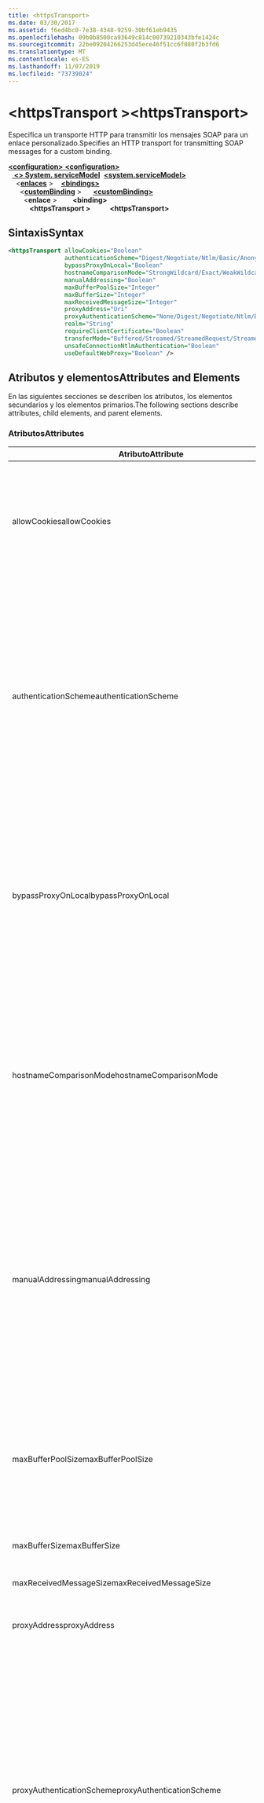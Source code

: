 ```yaml
---
title: <httpsTransport>
ms.date: 03/30/2017
ms.assetid: f6ed4bc0-7e38-4348-9259-30bf61eb9435
ms.openlocfilehash: 09b0b8500ca93649c814c00739210343bfe1424c
ms.sourcegitcommit: 22be09204266253d45ece46f51cc6f080f2b3fd6
ms.translationtype: MT
ms.contentlocale: es-ES
ms.lasthandoff: 11/07/2019
ms.locfileid: "73739024"
---
```

# <a name="httpstransport"></a><span data-ttu-id="c8988-101">\<httpsTransport ></span><span class="sxs-lookup"><span data-stu-id="c8988-101">\<httpsTransport></span></span>
<span data-ttu-id="c8988-102">Especifica un transporte HTTP para transmitir los mensajes SOAP para un enlace personalizado.</span><span class="sxs-lookup"><span data-stu-id="c8988-102">Specifies an HTTP transport for transmitting SOAP messages for a custom binding.</span></span>  
  
<span data-ttu-id="c8988-103">[ **\<configuration>** ](../configuration-element.md)</span><span class="sxs-lookup"><span data-stu-id="c8988-103">[**\<configuration>**](../configuration-element.md)</span></span>\
<span data-ttu-id="c8988-104">&nbsp;&nbsp;[ **\<> System. serviceModel**](system-servicemodel.md)</span><span class="sxs-lookup"><span data-stu-id="c8988-104">&nbsp;&nbsp;[**\<system.serviceModel>**](system-servicemodel.md)</span></span>\
<span data-ttu-id="c8988-105">&nbsp;&nbsp;&nbsp;&nbsp;\<[**enlaces**](bindings.md) ></span><span class="sxs-lookup"><span data-stu-id="c8988-105">&nbsp;&nbsp;&nbsp;&nbsp;[**\<bindings>**](bindings.md)</span></span>\
<span data-ttu-id="c8988-106">&nbsp;&nbsp;&nbsp;&nbsp;&nbsp;&nbsp;\<[**customBinding**](custombinding.md) ></span><span class="sxs-lookup"><span data-stu-id="c8988-106">&nbsp;&nbsp;&nbsp;&nbsp;&nbsp;&nbsp;[**\<customBinding>**](custombinding.md)</span></span>\
<span data-ttu-id="c8988-107">&nbsp;&nbsp;&nbsp;&nbsp;&nbsp;&nbsp;&nbsp;&nbsp;\<**enlace** ></span><span class="sxs-lookup"><span data-stu-id="c8988-107">&nbsp;&nbsp;&nbsp;&nbsp;&nbsp;&nbsp;&nbsp;&nbsp;**\<binding>**</span></span>\
<span data-ttu-id="c8988-108">&nbsp;&nbsp;&nbsp;&nbsp;&nbsp;&nbsp;&nbsp;&nbsp;&nbsp;&nbsp; **\<httpsTransport >**</span><span class="sxs-lookup"><span data-stu-id="c8988-108">&nbsp;&nbsp;&nbsp;&nbsp;&nbsp;&nbsp;&nbsp;&nbsp;&nbsp;&nbsp;**\<httpsTransport>**</span></span>  
  
## <a name="syntax"></a><span data-ttu-id="c8988-109">Sintaxis</span><span class="sxs-lookup"><span data-stu-id="c8988-109">Syntax</span></span>  
  
```xml  
<httpsTransport allowCookies="Boolean"
                authenticationScheme="Digest/Negotiate/Ntlm/Basic/Anonymous"
                bypassProxyOnLocal="Boolean"
                hostnameComparisonMode="StrongWildcard/Exact/WeakWildcard"
                manualAddressing="Boolean"
                maxBufferPoolSize="Integer"
                maxBufferSize="Integer"
                maxReceivedMessageSize="Integer"
                proxyAddress="Uri"
                proxyAuthenticationScheme="None/Digest/Negotiate/Ntlm/Basic/Anonymous"
                realm="String"
                requireClientCertificate="Boolean"
                transferMode="Buffered/Streamed/StreamedRequest/StreamedResponse"
                unsafeConnectionNtlmAuthentication="Boolean"
                useDefaultWebProxy="Boolean" />
```  
  
## <a name="attributes-and-elements"></a><span data-ttu-id="c8988-110">Atributos y elementos</span><span class="sxs-lookup"><span data-stu-id="c8988-110">Attributes and Elements</span></span>  
 <span data-ttu-id="c8988-111">En las siguientes secciones se describen los atributos, los elementos secundarios y los elementos primarios.</span><span class="sxs-lookup"><span data-stu-id="c8988-111">The following sections describe attributes, child elements, and parent elements.</span></span>  
  
### <a name="attributes"></a><span data-ttu-id="c8988-112">Atributos</span><span class="sxs-lookup"><span data-stu-id="c8988-112">Attributes</span></span>  
  
|<span data-ttu-id="c8988-113">Atributo</span><span class="sxs-lookup"><span data-stu-id="c8988-113">Attribute</span></span>|<span data-ttu-id="c8988-114">Descripción</span><span class="sxs-lookup"><span data-stu-id="c8988-114">Description</span></span>|  
|---------------|-----------------|  
|<span data-ttu-id="c8988-115">allowCookies</span><span class="sxs-lookup"><span data-stu-id="c8988-115">allowCookies</span></span>|<span data-ttu-id="c8988-116">Un valor booleano que especifica si el cliente acepta las cookies y las propaga en solicitudes futuras.</span><span class="sxs-lookup"><span data-stu-id="c8988-116">A Boolean value that specifies whether the client accepts cookies and propagates them on future requests.</span></span> <span data-ttu-id="c8988-117">De manera predeterminada, es `false`.</span><span class="sxs-lookup"><span data-stu-id="c8988-117">The default is `false`.</span></span><br /><br /> <span data-ttu-id="c8988-118">Puede usar este atributo al interactuar con los servicios Web ASMX que utilizan cookies.</span><span class="sxs-lookup"><span data-stu-id="c8988-118">You can use this attribute when you interact with ASMX Web services that use cookies.</span></span> <span data-ttu-id="c8988-119">De esta manera, puede estar seguro de que las cookies devueltas del servidor se copian automáticamente en todas las solicitudes de cliente futuras para ese servicio.</span><span class="sxs-lookup"><span data-stu-id="c8988-119">In this way, you can be sure that the cookies returned from the server are automatically copied to all future client requests for that service.</span></span>|  
|<span data-ttu-id="c8988-120">authenticationScheme</span><span class="sxs-lookup"><span data-stu-id="c8988-120">authenticationScheme</span></span>|<span data-ttu-id="c8988-121">Especifica el protocolo utilizado para autenticar solicitudes de cliente que son procesadas por un agente de escucha HTTP.</span><span class="sxs-lookup"><span data-stu-id="c8988-121">Specifies the protocol used to authenticate client requests being processed by an HTTP listener.</span></span> <span data-ttu-id="c8988-122">Los valores válidos son los siguientes:</span><span class="sxs-lookup"><span data-stu-id="c8988-122">Valid values include the following:</span></span><br /><br /> <span data-ttu-id="c8988-123">-Digest: especifica la autenticación implícita.</span><span class="sxs-lookup"><span data-stu-id="c8988-123">-   Digest: Specifies digest authentication.</span></span><br /><span data-ttu-id="c8988-124">-Negotiate: negocia con el cliente para determinar el esquema de autenticación.</span><span class="sxs-lookup"><span data-stu-id="c8988-124">-   Negotiate: Negotiates with the client to determine the authentication scheme.</span></span> <span data-ttu-id="c8988-125">Si cliente y el servidor son compatibles con Kerberos, se utiliza; de lo contrario, se utiliza NTLM.</span><span class="sxs-lookup"><span data-stu-id="c8988-125">If both client and server support Kerberos, it is used; otherwise, NTLM is used.</span></span><br /><span data-ttu-id="c8988-126">-NTLM: especifica la autenticación NTLM.</span><span class="sxs-lookup"><span data-stu-id="c8988-126">-   Ntlm: Specifies NTLM authentication.</span></span><br /><span data-ttu-id="c8988-127">-Basic: especifica la autenticación básica.</span><span class="sxs-lookup"><span data-stu-id="c8988-127">-   Basic: Specifies basic authentication.</span></span><br /><span data-ttu-id="c8988-128">-Anonymous: especifica la autenticación anónima.</span><span class="sxs-lookup"><span data-stu-id="c8988-128">-   Anonymous: Specifies anonymous authentication.</span></span><br /><br /> <span data-ttu-id="c8988-129">El valor predeterminado es Anonymous.</span><span class="sxs-lookup"><span data-stu-id="c8988-129">The default is Anonymous.</span></span> <span data-ttu-id="c8988-130">Este atributo es del tipo <xref:System.Net.AuthenticationSchemes>.</span><span class="sxs-lookup"><span data-stu-id="c8988-130">This attribute is of type <xref:System.Net.AuthenticationSchemes>.</span></span> <span data-ttu-id="c8988-131">Se puede establecer este atributo sólo una vez.</span><span class="sxs-lookup"><span data-stu-id="c8988-131">This attribute can only be set once.</span></span>|  
|<span data-ttu-id="c8988-132">bypassProxyOnLocal</span><span class="sxs-lookup"><span data-stu-id="c8988-132">bypassProxyOnLocal</span></span>|<span data-ttu-id="c8988-133">Valor de tipo booleano que indica si se omitirá el servidor proxy para las direcciones locales.</span><span class="sxs-lookup"><span data-stu-id="c8988-133">A Boolean value that indicates whether to bypass the proxy server for local addresses.</span></span> <span data-ttu-id="c8988-134">De manera predeterminada, es `false`.</span><span class="sxs-lookup"><span data-stu-id="c8988-134">The default is `false`.</span></span><br /><br /> <span data-ttu-id="c8988-135">Una dirección local es la que está en la LAN local o intranet.</span><span class="sxs-lookup"><span data-stu-id="c8988-135">A local address is one that is on the local LAN or intranet.</span></span><br /><br /> <span data-ttu-id="c8988-136">Windows Communication Foundation (WCF) siempre omite el proxy si la dirección del servicio comienza con `http://localhost`.</span><span class="sxs-lookup"><span data-stu-id="c8988-136">Windows Communication Foundation (WCF) always ignores the proxy if the service address begins with `http://localhost`.</span></span><br /><br /> <span data-ttu-id="c8988-137">Debería utilizar el nombre del host en lugar del localhost si desea que los clientes pasen por un proxy al comunicarse con los servicios en el mismo equipo.</span><span class="sxs-lookup"><span data-stu-id="c8988-137">You should use the host name rather than localhost if you want clients to go through a proxy when talking to services on the same machine.</span></span>|  
|<span data-ttu-id="c8988-138">hostnameComparisonMode</span><span class="sxs-lookup"><span data-stu-id="c8988-138">hostnameComparisonMode</span></span>|<span data-ttu-id="c8988-139">Especifica el modo de comparación de nombres de host HTTP usado para analizar los URI.</span><span class="sxs-lookup"><span data-stu-id="c8988-139">Specifies the HTTP hostname comparison mode used to parse URIs.</span></span> <span data-ttu-id="c8988-140">Los valores válidos son</span><span class="sxs-lookup"><span data-stu-id="c8988-140">Valid values are,</span></span><br /><br /> <span data-ttu-id="c8988-141">-StrongWildcard: ("+") coincide con todos los nombres de host posibles en el contexto del esquema especificado, el puerto y el URI relativo.</span><span class="sxs-lookup"><span data-stu-id="c8988-141">-   StrongWildcard: ("+") matches all possible hostnames in the context of the specified scheme, port and relative URI.</span></span><br /><span data-ttu-id="c8988-142">-Exact: sin caracteres comodín</span><span class="sxs-lookup"><span data-stu-id="c8988-142">-   Exact: no wildcards</span></span><br /><span data-ttu-id="c8988-143">-WeakWildcard: ("\*") coincide con todos los nombres de host posibles en el contexto del esquema especificado, el puerto y los URI relativos que no se han encontrado explícitamente o a través del mecanismo de comodín seguro.</span><span class="sxs-lookup"><span data-stu-id="c8988-143">-   WeakWildcard: ("\*") matches all possible hostname in the context of the specified scheme, port and relative UIR that have not been matched explicitly or through the strong wildcard mechanism.</span></span><br /><br /> <span data-ttu-id="c8988-144">El valor predeterminado es StrongWildcard.</span><span class="sxs-lookup"><span data-stu-id="c8988-144">The default is StrongWildcard.</span></span> <span data-ttu-id="c8988-145">Este atributo es del tipo `System.ServiceModel.HostnameComparison`.</span><span class="sxs-lookup"><span data-stu-id="c8988-145">This attribute is of type `System.ServiceModel.HostnameComparison`.</span></span>|  
|<span data-ttu-id="c8988-146">manualAddressing</span><span class="sxs-lookup"><span data-stu-id="c8988-146">manualAddressing</span></span>|<span data-ttu-id="c8988-147">Un valor booleano que permite al usuario tomar el control del direccionamiento del mensaje.</span><span class="sxs-lookup"><span data-stu-id="c8988-147">A Boolean value that enables the user to take control of message addressing.</span></span> <span data-ttu-id="c8988-148">Esta propiedad normalmente se usa en escenarios del enrutador, donde la aplicación determina a cuál de los destinos va a enviar un mensaje.</span><span class="sxs-lookup"><span data-stu-id="c8988-148">This property is usually used in router scenarios, where the application determines which one of several destinations to send a message to.</span></span><br /><br /> <span data-ttu-id="c8988-149">Si se establece en `true`, el canal supone que el mensaje ya se ha direccionado y no le agrega ninguna información adicional.</span><span class="sxs-lookup"><span data-stu-id="c8988-149">When set to `true`, the channel assumes the message has already been addressed and does not add any additional information to it.</span></span> <span data-ttu-id="c8988-150">El usuario puede direccionar a continuación individualmente cada mensaje.</span><span class="sxs-lookup"><span data-stu-id="c8988-150">The user can then address every message individually.</span></span><br /><br /> <span data-ttu-id="c8988-151">Cuando se establece en `false`, la Windows Communication Foundation predeterminada (WCF) que direcciona el mecanismo crea automáticamente las direcciones para todos los mensajes.</span><span class="sxs-lookup"><span data-stu-id="c8988-151">When set to `false`, the default Windows Communication Foundation (WCF) addressing mechanism automatically creates addresses for all messages.</span></span><br /><br /> <span data-ttu-id="c8988-152">De manera predeterminada, es `false`.</span><span class="sxs-lookup"><span data-stu-id="c8988-152">The default is `false`.</span></span>|  
|<span data-ttu-id="c8988-153">maxBufferPoolSize</span><span class="sxs-lookup"><span data-stu-id="c8988-153">maxBufferPoolSize</span></span>|<span data-ttu-id="c8988-154">Un entero positivo que especifica el tamaño máximo del grupo de búferes.</span><span class="sxs-lookup"><span data-stu-id="c8988-154">A positive integer that specifies the maximum size of the buffer pool.</span></span> <span data-ttu-id="c8988-155">El valor predeterminado es 524288.</span><span class="sxs-lookup"><span data-stu-id="c8988-155">The default is 524288.</span></span><br /><br /> <span data-ttu-id="c8988-156">Muchas partes de los búferes de uso WCF.</span><span class="sxs-lookup"><span data-stu-id="c8988-156">Many parts of WCF use buffers.</span></span> <span data-ttu-id="c8988-157">Crear y destruir búferes cada vez que se usan es caro, y la recolección de elementos no utilizados para los búferes también es cara.</span><span class="sxs-lookup"><span data-stu-id="c8988-157">Creating and destroying buffers each time they are used is expensive, and garbage collection for buffers is also expensive.</span></span> <span data-ttu-id="c8988-158">Con grupos de búferes, puede tomar un búfer del grupo, usarlo y devolverlo al grupo una vez haya terminado.</span><span class="sxs-lookup"><span data-stu-id="c8988-158">With buffer pools, you can take a buffer from the pool, use it, and return it to the pool once you are done.</span></span> <span data-ttu-id="c8988-159">Así se evita la sobrecarga al crear y destruir búferes.</span><span class="sxs-lookup"><span data-stu-id="c8988-159">Thus the overhead in creating and destroying buffers is avoided.</span></span>|  
|<span data-ttu-id="c8988-160">maxBufferSize</span><span class="sxs-lookup"><span data-stu-id="c8988-160">maxBufferSize</span></span>|<span data-ttu-id="c8988-161">Un entero positivo que especifica el tamaño máximo del búfer.</span><span class="sxs-lookup"><span data-stu-id="c8988-161">A positive integer that specifies the maximum size of the buffer.</span></span> <span data-ttu-id="c8988-162">El valor predeterminado es 524288.</span><span class="sxs-lookup"><span data-stu-id="c8988-162">The default is 524288</span></span>|  
|<span data-ttu-id="c8988-163">maxReceivedMessageSize</span><span class="sxs-lookup"><span data-stu-id="c8988-163">maxReceivedMessageSize</span></span>|<span data-ttu-id="c8988-164">Un entero positivo que especifica el tamaño del mensaje permitido máximo que se puede recibir.</span><span class="sxs-lookup"><span data-stu-id="c8988-164">A positive integer that specifies the maximum allowable message size that can be received.</span></span> <span data-ttu-id="c8988-165">El valor predeterminado es 65536.</span><span class="sxs-lookup"><span data-stu-id="c8988-165">The default is 65536.</span></span>|  
|<span data-ttu-id="c8988-166">proxyAddress</span><span class="sxs-lookup"><span data-stu-id="c8988-166">proxyAddress</span></span>|<span data-ttu-id="c8988-167">Un URI que especifica la dirección del proxy HTTP.</span><span class="sxs-lookup"><span data-stu-id="c8988-167">A URI that specifies the address of the HTTP proxy.</span></span> <span data-ttu-id="c8988-168">Si `useSystemWebProxy` es `true`, este valor debe ser `null`.</span><span class="sxs-lookup"><span data-stu-id="c8988-168">If `useSystemWebProxy` is `true`, this setting must be `null`.</span></span> <span data-ttu-id="c8988-169">De manera predeterminada, es `null`.</span><span class="sxs-lookup"><span data-stu-id="c8988-169">The default is `null`.</span></span>|  
|<span data-ttu-id="c8988-170">proxyAuthenticationScheme</span><span class="sxs-lookup"><span data-stu-id="c8988-170">proxyAuthenticationScheme</span></span>|<span data-ttu-id="c8988-171">Especifica el protocolo utilizado para autenticar solicitudes de cliente que son procesadas por un proxy HTTP.</span><span class="sxs-lookup"><span data-stu-id="c8988-171">Specifies the protocol used for authenticating client requests being processed by an HTTP proxy.</span></span> <span data-ttu-id="c8988-172">Los valores válidos son los siguientes:</span><span class="sxs-lookup"><span data-stu-id="c8988-172">Valid values include the following:</span></span><br /><br /> <span data-ttu-id="c8988-173">-None: no se realiza ninguna autenticación.</span><span class="sxs-lookup"><span data-stu-id="c8988-173">-   None: No authentication is performed.</span></span><br /><span data-ttu-id="c8988-174">-Digest: especifica la autenticación implícita.</span><span class="sxs-lookup"><span data-stu-id="c8988-174">-   Digest: Specifies digest authentication.</span></span><br /><span data-ttu-id="c8988-175">-Negotiate: negocia con el cliente para determinar el esquema de autenticación.</span><span class="sxs-lookup"><span data-stu-id="c8988-175">-   Negotiate: Negotiates with the client to determine the authentication scheme.</span></span> <span data-ttu-id="c8988-176">Si cliente y el servidor son compatibles con Kerberos, se utiliza; de lo contrario, se utiliza NTLM.</span><span class="sxs-lookup"><span data-stu-id="c8988-176">If both client and server support Kerberos, it is used; otherwise, NTLM is used.</span></span><br /><span data-ttu-id="c8988-177">-NTLM: especifica la autenticación NTLM.</span><span class="sxs-lookup"><span data-stu-id="c8988-177">-   Ntlm: Specifies NTLM authentication.</span></span><br /><span data-ttu-id="c8988-178">-Basic: especifica la autenticación básica.</span><span class="sxs-lookup"><span data-stu-id="c8988-178">-   Basic: Specifies basic authentication.</span></span><br /><span data-ttu-id="c8988-179">-Anonymous: especifica la autenticación anónima.</span><span class="sxs-lookup"><span data-stu-id="c8988-179">-   Anonymous: Specifies anonymous authentication.</span></span><br /><br /> <span data-ttu-id="c8988-180">El valor predeterminado es Anonymous.</span><span class="sxs-lookup"><span data-stu-id="c8988-180">The default is Anonymous.</span></span> <span data-ttu-id="c8988-181">Este atributo es del tipo <xref:System.Net.AuthenticationSchemes>.</span><span class="sxs-lookup"><span data-stu-id="c8988-181">This attribute is of type <xref:System.Net.AuthenticationSchemes>.</span></span> <span data-ttu-id="c8988-182">Tenga en cuenta que no se admite <xref:System.Net.AuthenticationSchemes.IntegratedWindowsAuthentication?displayProperty=nameWithType>.</span><span class="sxs-lookup"><span data-stu-id="c8988-182">Note that <xref:System.Net.AuthenticationSchemes.IntegratedWindowsAuthentication?displayProperty=nameWithType> is not supported.</span></span>|  
|<span data-ttu-id="c8988-183">realm</span><span class="sxs-lookup"><span data-stu-id="c8988-183">realm</span></span>|<span data-ttu-id="c8988-184">Una cadena que especifica el dominio kerberos que se utilizará en el proxy/servidor.</span><span class="sxs-lookup"><span data-stu-id="c8988-184">A string that specifies the realm to use on the proxy/server.</span></span> <span data-ttu-id="c8988-185">El valor predeterminado es una cadena vacía.</span><span class="sxs-lookup"><span data-stu-id="c8988-185">The default is an empty string.</span></span><br /><br /> <span data-ttu-id="c8988-186">Los servidores usan los dominios para particionar recursos protegidos.</span><span class="sxs-lookup"><span data-stu-id="c8988-186">Servers use realms to partition protected resources.</span></span> <span data-ttu-id="c8988-187">Cada partición puede tener su propio esquema de autenticación y/o base de datos de autorización.</span><span class="sxs-lookup"><span data-stu-id="c8988-187">Each partition can have its own authentication scheme and/or authorization database.</span></span> <span data-ttu-id="c8988-188">Los dominios sólo se utilizan para la autenticación básica e implícita.</span><span class="sxs-lookup"><span data-stu-id="c8988-188">Realms are used only for basic and digest authentication.</span></span> <span data-ttu-id="c8988-189">Cuando un cliente se autentica correctamente, la autenticación es válida para todos los recursos de un dominio kerberos determinado.</span><span class="sxs-lookup"><span data-stu-id="c8988-189">After a client successfully authenticates, the authentication is valid for all resources in a given realm.</span></span> <span data-ttu-id="c8988-190">Para obtener una descripción detallada de los territorios, consulte RFC 2617 en el [sitio web de IETF](https://www.ietf.org).</span><span class="sxs-lookup"><span data-stu-id="c8988-190">For a detailed description of realms, see RFC 2617 at the [IETF website](https://www.ietf.org).</span></span>|  
|<span data-ttu-id="c8988-191">requireClientCertificate</span><span class="sxs-lookup"><span data-stu-id="c8988-191">requireClientCertificate</span></span>|<span data-ttu-id="c8988-192">Un valor booleano que especifica si el servidor necesita que el cliente proporcione un certificado de cliente como parte del protocolo de enlace HTTPS.</span><span class="sxs-lookup"><span data-stu-id="c8988-192">A Boolean value that specifies if the server requires the client to provide a client certificate as part of the HTTPS handshake.</span></span> <span data-ttu-id="c8988-193">De manera predeterminada, es `false`.</span><span class="sxs-lookup"><span data-stu-id="c8988-193">The default is `false`.</span></span>|  
|<span data-ttu-id="c8988-194">transferMode</span><span class="sxs-lookup"><span data-stu-id="c8988-194">transferMode</span></span>|<span data-ttu-id="c8988-195">Especifica si los mensajes se almacenan en búfer, se transmiten o si son una solicitud o una respuesta.</span><span class="sxs-lookup"><span data-stu-id="c8988-195">Specifies whether messages are buffered or streamed or a request or response.</span></span> <span data-ttu-id="c8988-196">Los valores válidos son los siguientes:</span><span class="sxs-lookup"><span data-stu-id="c8988-196">Valid values include the following:</span></span><br /><br /> <span data-ttu-id="c8988-197">-Buffered: los mensajes de solicitud y respuesta se almacenan en búfer.</span><span class="sxs-lookup"><span data-stu-id="c8988-197">-   Buffered: The request and response messages are buffered.</span></span><br /><span data-ttu-id="c8988-198">-Streamed: los mensajes de solicitud y respuesta se transmiten por secuencias.</span><span class="sxs-lookup"><span data-stu-id="c8988-198">-   Streamed: The request and response messages are streamed.</span></span><br /><span data-ttu-id="c8988-199">-StreamedRequest: se transmite el mensaje de solicitud y se almacena en búfer el mensaje de respuesta.</span><span class="sxs-lookup"><span data-stu-id="c8988-199">-   StreamedRequest: The request message is streamed and the response message is buffered.</span></span><br /><span data-ttu-id="c8988-200">-StreamedResponse: el mensaje de solicitud se almacena en búfer y se transmite el mensaje de respuesta.</span><span class="sxs-lookup"><span data-stu-id="c8988-200">-   StreamedResponse: The request message is buffered and the response message is streamed.</span></span><br /><br /> <span data-ttu-id="c8988-201">El valor predeterminado es Buffered.</span><span class="sxs-lookup"><span data-stu-id="c8988-201">The default is Buffered.</span></span> <span data-ttu-id="c8988-202">Este atributo es del tipo <xref:System.ServiceModel.TransferMode>.</span><span class="sxs-lookup"><span data-stu-id="c8988-202">This attribute is of type <xref:System.ServiceModel.TransferMode>.</span></span>|  
|<span data-ttu-id="c8988-203">unsafeConnectionNtlmAuthentication</span><span class="sxs-lookup"><span data-stu-id="c8988-203">unsafeConnectionNtlmAuthentication</span></span>|<span data-ttu-id="c8988-204">Un valor booleano que especifica si la conexión compartida no segura está habilitada en el servidor.</span><span class="sxs-lookup"><span data-stu-id="c8988-204">A Boolean value that specifies whether Unsafe Connection Sharing is enabled on the server.</span></span> <span data-ttu-id="c8988-205">De manera predeterminada, es `false`.</span><span class="sxs-lookup"><span data-stu-id="c8988-205">The default is `false`.</span></span> <span data-ttu-id="c8988-206">Si está habilitado, la autenticación NTLM se realiza una vez en cada conexión TCP.</span><span class="sxs-lookup"><span data-stu-id="c8988-206">If enabled, NTLM authentication is performed once on each TCP connection.</span></span>|  
|<span data-ttu-id="c8988-207">useDefaultWebProxy</span><span class="sxs-lookup"><span data-stu-id="c8988-207">useDefaultWebProxy</span></span>|<span data-ttu-id="c8988-208">Un valor que especifica si se utiliza la configuración del proxy del equipo en lugar de la configuración específica del usuario.</span><span class="sxs-lookup"><span data-stu-id="c8988-208">A Boolean value that specifies whether the machine-wide proxy settings are used rather than the user specific settings.</span></span> <span data-ttu-id="c8988-209">De manera predeterminada, es `true`.</span><span class="sxs-lookup"><span data-stu-id="c8988-209">The default is `true`.</span></span>|  
  
### <a name="child-elements"></a><span data-ttu-id="c8988-210">Elementos secundarios</span><span class="sxs-lookup"><span data-stu-id="c8988-210">Child Elements</span></span>  
 <span data-ttu-id="c8988-211">Ninguno.</span><span class="sxs-lookup"><span data-stu-id="c8988-211">None.</span></span>  
  
### <a name="parent-elements"></a><span data-ttu-id="c8988-212">Elementos primarios</span><span class="sxs-lookup"><span data-stu-id="c8988-212">Parent Elements</span></span>  
  
|<span data-ttu-id="c8988-213">Elemento</span><span class="sxs-lookup"><span data-stu-id="c8988-213">Element</span></span>|<span data-ttu-id="c8988-214">Descripción</span><span class="sxs-lookup"><span data-stu-id="c8988-214">Description</span></span>|  
|-------------|-----------------|  
|[<span data-ttu-id="c8988-215">\<> de enlace</span><span class="sxs-lookup"><span data-stu-id="c8988-215">\<binding></span></span>](bindings.md)|<span data-ttu-id="c8988-216">Define todas las funcionalidades de enlace del enlace personalizado.</span><span class="sxs-lookup"><span data-stu-id="c8988-216">Defines all binding capabilities of the custom binding.</span></span>|  
  
## <a name="remarks"></a><span data-ttu-id="c8988-217">Comentarios</span><span class="sxs-lookup"><span data-stu-id="c8988-217">Remarks</span></span>  
 <span data-ttu-id="c8988-218">El elemento `httpsTransport` es el punto inicial para crear un enlace personalizado que implementa el protocolo de transporte HTTPS.</span><span class="sxs-lookup"><span data-stu-id="c8988-218">The `httpsTransport` element is the starting point for creating a custom binding that implements the HTTPS transport protocol.</span></span> <span data-ttu-id="c8988-219">HTTPS es el transporte primario utilizado para fines de interoperabilidad segura.</span><span class="sxs-lookup"><span data-stu-id="c8988-219">HTTPS is the primary transport used for secure interoperability purposes.</span></span> <span data-ttu-id="c8988-220">HTTPS es compatible con el Windows Communication Foundation (WCF) para garantizar la interoperabilidad con otras pilas de servicios Web.</span><span class="sxs-lookup"><span data-stu-id="c8988-220">HTTPS is supported by the Windows Communication Foundation (WCF) to ensure interoperability with other Web services stacks.</span></span>  
  
## <a name="see-also"></a><span data-ttu-id="c8988-221">Vea también</span><span class="sxs-lookup"><span data-stu-id="c8988-221">See also</span></span>

- <xref:System.ServiceModel.Configuration.HttpsTransportElement>
- <xref:System.ServiceModel.Channels.HttpsTransportBindingElement>
- <xref:System.ServiceModel.Channels.TransportBindingElement>
- <xref:System.ServiceModel.Channels.CustomBinding>
- [<span data-ttu-id="c8988-222">Transportes</span><span class="sxs-lookup"><span data-stu-id="c8988-222">Transports</span></span>](../../../wcf/feature-details/transports.md)
- [<span data-ttu-id="c8988-223">Elección del transporte</span><span class="sxs-lookup"><span data-stu-id="c8988-223">Choosing a Transport</span></span>](../../../wcf/feature-details/choosing-a-transport.md)
- [<span data-ttu-id="c8988-224">Enlaces</span><span class="sxs-lookup"><span data-stu-id="c8988-224">Bindings</span></span>](../../../wcf/bindings.md)
- [<span data-ttu-id="c8988-225">Extensión de enlaces</span><span class="sxs-lookup"><span data-stu-id="c8988-225">Extending Bindings</span></span>](../../../wcf/extending/extending-bindings.md)
- [<span data-ttu-id="c8988-226">Enlaces personalizados</span><span class="sxs-lookup"><span data-stu-id="c8988-226">Custom Bindings</span></span>](../../../wcf/extending/custom-bindings.md)
- [<span data-ttu-id="c8988-227">\<customBinding ></span><span class="sxs-lookup"><span data-stu-id="c8988-227">\<customBinding></span></span>](custombinding.md)
